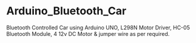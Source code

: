 # Arduino_Bluetooth_Car
Bluetooth Controlled Car using Arduino UNO, L298N Motor Driver, HC-05 Bluetooth Module, 4 12v DC Motor &amp; jumper wire as per required.
